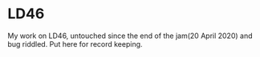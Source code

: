 # LD46
My work on LD46, untouched since the end of the jam(20 April 2020) and bug riddled. Put here for record keeping. 
